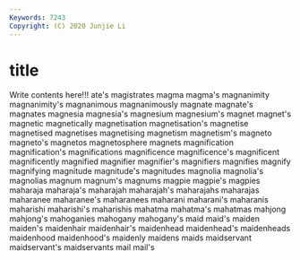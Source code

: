 ```yaml
---
Keywords: 7243
Copyright: (C) 2020 Junjie Li
---
```


# title

Write contents here!!!
ate's 
magistrates
magma 
magma's 
magnanimity 
magnanimity's 
magnanimous 
magnanimously 
magnate 
magnate's 
magnates 
magnesia
magnesia's 
magnesium 
magnesium's 
magnet 
magnet's 
magnetic 
magnetically 
magnetisation 
magnetisation's 
magnetise
magnetised 
magnetises 
magnetising 
magnetism 
magnetism's 
magneto 
magneto's 
magnetos 
magnetosphere 
magnets
magnification 
magnification's 
magnifications 
magnificence 
magnificence's 
magnificent 
magnificently 
magnified 
magnifier 
magnifier's
magnifiers 
magnifies 
magnify 
magnifying 
magnitude 
magnitude's 
magnitudes 
magnolia 
magnolia's 
magnolias
magnum 
magnum's 
magnums 
magpie 
magpie's 
magpies 
maharaja 
maharaja's 
maharajah 
maharajah's
maharajahs 
maharajas 
maharanee 
maharanee's 
maharanees 
maharani 
maharani's 
maharanis 
maharishi 
maharishi's
maharishis 
mahatma 
mahatma's 
mahatmas 
mahjong 
mahjong's 
mahoganies 
mahogany 
mahogany's 
maid
maid's 
maiden 
maiden's 
maidenhair 
maidenhair's 
maidenhead 
maidenhead's 
maidenheads 
maidenhood 
maidenhood's
maidenly 
maidens 
maids 
maidservant 
maidservant's 
maidservants 
mail 
mail's 
